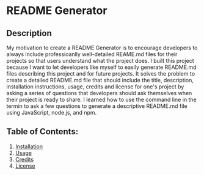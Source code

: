 # README Generator
  
  ## Description
  My motivation to create a README Generator is to encourage developers to always include professioanlly well-detailed REAME.md files for their projects so that users understand what the project does. I built this project because I want to let developers like myself to easily generate README.md files describing this project and for future projects. It solves the problem to create a detailed README.md file that should include the title, description, installation instructions, usage, credits and license for one's project by asking a series of questions that developers should ask themselves when their project is ready to share.  I learned how to use the command line in the termin to ask a few questions to generate a descriptive README.md file using JavaScript, node.js, and npm.

  ## Table of Contents:

  1. [Installation](#installation)
  2. [Usage](#usage)
  3. [Credits](#credits)
  4. [License](#license)


